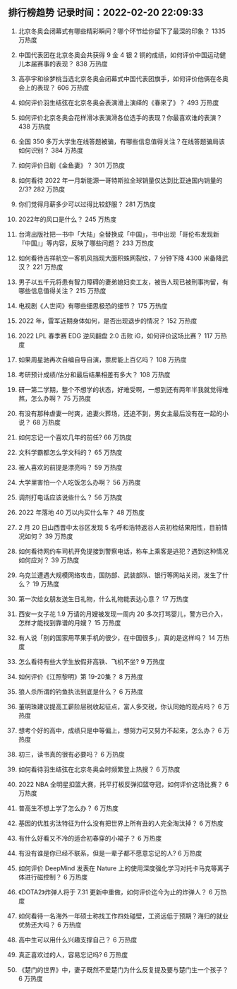 
## 排行榜趋势 记录时间：2022-02-20 22:09:33
  
  1. 北京冬奥会闭幕式有哪些精彩瞬间？哪个环节给你留下了最深的印象？ 1335 万热度
    
  2. 中国代表团在北京冬奥会共获得 9 金 4 银 2 铜的成绩，如何评价中国运动健儿本届赛事的表现？ 838 万热度
    
  3. 高亭宇和徐梦桃当选北京冬奥会闭幕式中国代表团旗手，如何评价他俩在冬奥会上的表现？ 606 万热度
    
  4. 如何评价羽生结弦在北京冬奥会表演滑上演绎的《春来了》？ 493 万热度
    
  5. 如何评价北京冬奥会花样滑冰表演滑各位选手的表现？你最喜欢谁的表演？ 438 万热度
    
  6. 全国 350 多万大学生在线答题被骗，有哪些信息值得关注？在线答题骗局该如何识别？ 384 万热度
    
  7. 如何评价日剧《金鱼妻》？ 301 万热度
    
  8. 如何看待 2022 年一月新能源一哥特斯拉全球销量仅达到比亚迪国内销量的 2/3? 282 万热度
    
  9. 你们觉得月薪多少可以过得比较舒服？ 281 万热度
    
  10. 2022年的风口是什么？ 245 万热度
    
  11. 台湾出版社把一书中「大陆」全替换成「中国」，书中出现「哥伦布发现新『中国』」等内容，反映了哪些问题？ 233 万热度
    
  12. 如何看待吉祥航空一客机风挡现大面积蛛网裂纹，7 分钟下降 4300 米备降武汉？ 221 万热度
    
  13. 男子以五千元将患有智力障碍的妻弟媳妇卖工友，被告人现已被刑事拘留，有哪些信息值得关注？ 215 万热度
    
  14. 电视剧《人世间》有哪些细思极恐的细节？ 175 万热度
    
  15. 2022 年，雷军近期身体如何，是否出现退步的情况？ 152 万热度
    
  16. 2022 LPL 春季赛 EDG 逆风翻盘 2:0 击败 iG，如何评价这场比赛？ 117 万热度
    
  17. 如果周星驰再次自编自导自演，票房能上百亿吗？ 108 万热度
    
  18. 考研预计成绩/估分和最后结果相差有多大？ 108 万热度
    
  19. 研一第二学期，整个不想学的状态，好难受啊，一想到还有两年半我就觉得难熬，怎么办啊？ 75 万热度
    
  20. 有没有那种虐妻一时爽，追妻火葬场，还追不到，男女主最后没有在一起的小说？ 68 万热度
    
  21. 如何忘记一个喜欢几年的前任? 66 万热度
    
  22. 文科学霸都怎么学文科的？ 65 万热度
    
  23. 被人喜欢的前提是漂亮吗？ 59 万热度
    
  24. 大学里害怕一个人吃饭怎么办啊？ 56 万热度
    
  25. 调剂打电话应该说些什么？ 56 万热度
    
  26. 2022 年落地 40 万以内买什么车？ 48 万热度
    
  27. 2 月 20 日山西晋中太谷区发现 5 名呼和浩特返谷人员初检结果阳性，目前情况如何？ 39 万热度
    
  28. 如何看待网约车司机开免提接到警察电话，称车上乘客是逃犯？遇到这种情况如何应对？ 39 万热度
    
  29. 乌克兰遭遇大规模网络攻击，国防部、武装部队、银行等网站关闭，发生了什么？ 19 万热度
    
  30. 第一次给女朋友送生日礼物，什么礼物能表达心意？ 17 万热度
    
  31. 西安一女子花 1.9 万请的月嫂被发现一周内 20 多次打骂婴儿，警方已介入，怎样才能找到靠谱的月嫂？ 15 万热度
    
  32. 有人说「别的国家用苹果手机的很少，在中国很多」，真的是这样吗？ 14 万热度
    
  33. 怎么看待有些大学生放假非高铁、飞机不坐? 9 万热度
    
  34. 如何评价《江照黎明》第 19-20集？ 8 万热度
    
  35. 狼人杀所谓的钓鱼执法到底是什么？ 6 万热度
    
  36. 董明珠建议提高工薪阶层税收起征点，富人多交税，你认同她的观点吗？ 6 万热度
    
  37. 想考个好的高中，成绩只是中等偏上，想努力可又努力不起来，怎么办？ 6 万热度
    
  38. 初三，读书真的很有必要吗？ 6 万热度
    
  39. 如何看待羽生结弦在北京冬奥会时频繁登上热搜？ 6 万热度
    
  40. 2022 NBA 全明星扣篮大赛，托平打板反弹扣篮夺冠，如何评价这场比赛？ 6 万热度
    
  41. 普高生不想上学了怎么办？ 6 万热度
    
  42. 基因的优胜劣汰特征为什么没有把世界上所有丑的人完全淘汰掉？ 6 万热度
    
  43. 有什么好看又不冷的适合初春穿的小裙子？ 6 万热度
    
  44. 有没有谁是你已经不联系，但是一辈子都不愿意忘记的人? 6 万热度
    
  45. 如何评价 DeepMind 发表在 Nature 上的使用深度强化学习对托卡马克等离子体进行磁控制？ 6 万热度
    
  46. 《DOTA2》炸弹人将于 7.31 更新中重做，如何评价迄今为止的炸弹人？ 6 万热度
    
  47. 如何看待一名海外一年硕士称找工作四处碰壁，工资远低于预期？海归的就业优势还大吗？ 6 万热度
    
  48. 高中生可以用什么兴趣支撑自己？ 6 万热度
    
  49. 真正喜欢过的人，容易忘记吗? 6 万热度
    
  50. 《楚门的世界》中，妻子既然不爱楚门为什么反复提及要与楚门生一个孩子？ 6 万热度
    